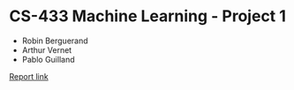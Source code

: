 # CS-433 Machine Learning - Project 1
- Robin Berguerand
- Arthur Vernet
- Pablo Guilland

[Report link](https://www.overleaf.com/8274881383mhvqpvfgcrbk)
